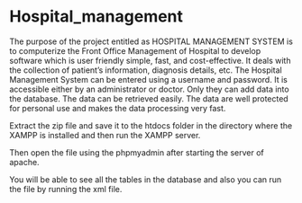 # Hospital_management
The purpose of the project entitled as HOSPITAL MANAGEMENT SYSTEM is to computerize the Front Office Management of Hospital to develop software which is user friendly simple, fast, and cost-effective. It deals with the collection of patient’s information, diagnosis details, etc. The Hospital Management System can be entered using a username and password. It is accessible either by an administrator or doctor. Only they can add data into the database. The data can be retrieved easily. The data are well protected for personal use and makes the data processing very fast. 

Extract the zip file and save it to the htdocs folder in the directory where the XAMPP is installed and then run the XAMPP server. 

Then open the file using the phpmyadmin after starting the server of apache. 

You will be able to see all the tables in the database and also you can run the file by running the xml file.
